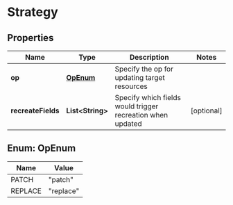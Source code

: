 

# Strategy


## Properties

| Name | Type | Description | Notes |
|------------ | ------------- | ------------- | -------------|
|**op** | [**OpEnum**](#OpEnum) | Specify the op for updating target resources |  |
|**recreateFields** | **List&lt;String&gt;** | Specify which fields would trigger recreation when updated |  [optional] |



## Enum: OpEnum

| Name | Value |
|---- | -----|
| PATCH | &quot;patch&quot; |
| REPLACE | &quot;replace&quot; |



